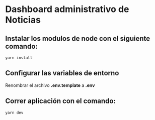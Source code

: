 # Dashboard administrativo de Noticias


## Instalar los modulos de node con el siguiente comando:
```
yarn install
```

## Configurar las variables de entorno
Renombrar el archivo __.env.template__ a __.env__


## Correr aplicación con el comando:
```
yarn dev
```